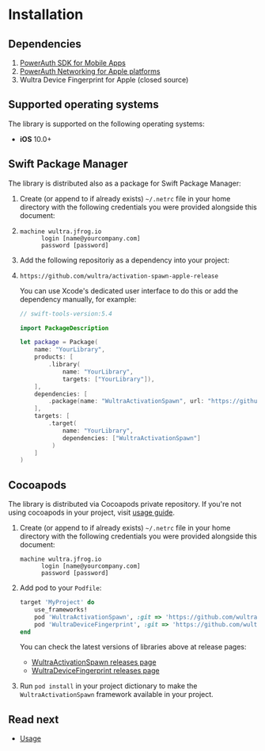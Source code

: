 # Installation

## Dependencies

1. [PowerAuth SDK for Mobile Apps](https://github.com/wultra/powerauth-mobile-sdk) 
2. [PowerAuth Networking for Apple platforms](https://github.com/wultra/networking-apple) 
3. Wultra Device Fingerprint for Apple (closed source) 

## Supported operating systems

The library is supported on the following operating systems:

- **iOS** 10.0+

## Swift Package Manager

The library is distributed also as a package for Swift Package Manager:
   
1. Create (or append to if already exists) `~/.netrc` file in your home directory with the following credentials you were provided alongside this document:
2. 
   ```
   machine wultra.jfrog.io
         login [name@yourcompany.com]
         password [password]
   ```

2. Add the following repositoriy as a dependency into your project:
3. 
   ```
   https://github.com/wultra/activation-spawn-apple-release
   ```
   You can use Xcode's dedicated user interface to do this or add the dependency manually, for example:
   
   ```swift
   // swift-tools-version:5.4

   import PackageDescription

   let package = Package(
       name: "YourLibrary",
       products: [
           .library(
               name: "YourLibrary",
               targets: ["YourLibrary"]),
       ],
       dependencies: [
           .package(name: "WultraActivationSpawn", url: "https://github.com/wultra/activation-spawn-apple-release.git", .upToNextMajor(from: "1.2.0"))
       ],
       targets: [
           .target(
               name: "YourLibrary",
               dependencies: ["WultraActivationSpawn"]
            )
       ]
   )
   ```

## Cocoapods 

The library is distributed via Cocoapods private repository. If you're not using cocoapods in your project, visit [usage guide](https://guides.cocoapods.org/using/using-cocoapods.html).

1. Create (or append to if already exists) `~/.netrc` file in your home directory with the following credentials you were provided alongside this document:

   ```
   machine wultra.jfrog.io
         login [name@yourcompany.com]
         password [password]
   ``` 

2. Add pod to your `Podfile`:

   ```rb
   target 'MyProject' do
       use_frameworks!
       pod 'WultraActivationSpawn', :git => 'https://github.com/wultra/activation-spawn-apple-release.git', :tag => '1.2.0'
       pod 'WultraDeviceFingerprint', :git => 'https://github.com/wultra/device-fingerprint-apple-release.git', :tag => '1.3.1'
   end
   ```
   You can check the latest versions of libraries above at release pages:
   - [WultraActivationSpawn releases page](https://github.com/wultra/device-fingerprint-apple-release/tags)
   - [WultraDeviceFingerprint releases page](https://github.com/wultra/activation-spawn-apple-release/tags)

3. Run `pod install` in your project dictionary to make the `WultraActivationSpawn` framework available in your project.

## Read next

- [Usage](Usage.md)
